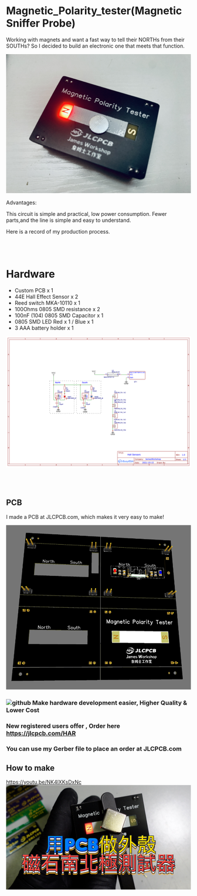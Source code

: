 # Magnetic_Polarity_tester(Magnetic Sniffer Probe)

Working with magnets and want a fast way to tell their NORTHs from their SOUTHs? So I decided to build an electronic one that meets that function.

![github](https://github.com/James-workshop/Magnetic_Polarity_tester/blob/main/img/cover_Photo.JPG "Magnetic Polarity tester")

Advantages:

This circuit is simple and practical, low power consumption. Fewer parts,and the line is simple and easy to understand.

Here is a record of my production process.
<BR><BR><BR><BR>
# Hardware

* Custom PCB x 1
* 44E Hall Effect Sensor x 2
* Reed switch MKA-10110 x 1 
* 100Ohms 0805 SMD resistance x 2 
* 100nF (104) 0805 SMD Capacitor x 1
* 0805 SMD LED Red x 1 / Blue x 1
* 3 AAA battery holder x 1

![github](https://github.com/James-workshop/Magnetic_Polarity_tester/blob/main/img/Schematic_%20Magnetic_Polarity_tester.png "Schematic")
<BR><BR><BR><BR>
## PCB
I made a PCB at JLCPCB.com, which makes it very easy to make!

![github](https://github.com/James-workshop/Magnetic_Polarity_tester/blob/main/img/3DPCB.png "3D PCB")

### ![github](https://jlcpcb.com/client/svg/nv_logo.svg "JLCPCB") Make hardware development easier, Higher Quality & Lower Cost
### New registered users offer , **Order here https://jlcpcb.com/HAR**
### You can use my Gerber file to place an order at JLCPCB.com
  
## How to make<BR>
  <a href="https://youtu.be/NK4lXKsDxNc">https://youtu.be/NK4lXKsDxNc</a>
    ![github](https://github.com/James-workshop/Magnetic_Polarity_tester/blob/main/img/cover_Photo_YT.jpg "Youtube Cover Photo")

  
